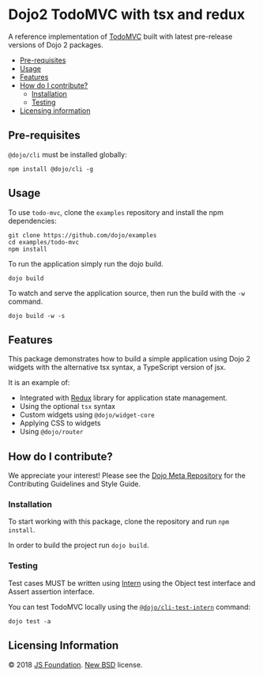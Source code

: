 # Dojo2 TodoMVC with tsx and redux

A reference implementation of [TodoMVC](http://todomvc.com/) built with latest pre-release versions of Dojo 2 packages.

- [Pre-requisites](#pre-requisites)
- [Usage](#usage)
- [Features](#features)
- [How do I contribute?](#how-do-i-contribute)
  - [Installation](#installation)
  - [Testing](#testing)
- [Licensing information](#licensing-information)

## Pre-requisites

`@dojo/cli` must be installed globally:

```shell
npm install @dojo/cli -g
```

## Usage

To use `todo-mvc`, clone the `examples` repository and install the npm dependencies:

```shell
git clone https://github.com/dojo/examples
cd examples/todo-mvc
npm install
```

To run the application simply run the dojo build.

```
dojo build
```

To watch and serve the application source, then run the build with the `-w` command.

```
dojo build -w -s
```

## Features

This package demonstrates how to build a simple application using Dojo 2 widgets with the alternative tsx syntax, a TypeScript version of jsx.

It is an example of:

* Integrated with [Redux](https://github.com/reactjs/redux) library for application state management.
* Using the optional `tsx` syntax
* Custom widgets using `@dojo/widget-core`
* Applying CSS to widgets
* Using `@dojo/router`

## How do I contribute?

We appreciate your interest!  Please see the [Dojo Meta Repository](https://github.com/dojo/meta#readme) for the
Contributing Guidelines and Style Guide.

### Installation

To start working with this package, clone the repository and run `npm install`.

In order to build the project run `dojo build`.

### Testing

Test cases MUST be written using [Intern](https://theintern.github.io) using the Object test interface and Assert assertion interface.

You can test TodoMVC locally using the [`@dojo/cli-test-intern`](https://github.com/dojo/cli-test-intern) command:

```shell
dojo test -a
```

## Licensing Information

© 2018 [JS Foundation](https://js.foundation/). [New BSD](http://opensource.org/licenses/BSD-3-Clause) license.
